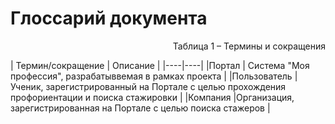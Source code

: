 # Глоссарий документа

<p align="right">Таблица 1 – Термины и сокращения</p>  
| Термин/сокращение | Описание |
|----|----|
|Портал  | Система "Моя профессия", разрабатыввемая в рамках проекта |
|Пользователь  | Ученик, зарегистрированный на Портале с целью прохождения профориентации и поиска стажировки |
|Компания |Организация, зарегистрированная на Портале с целью поиска стажеров |